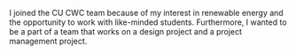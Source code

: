 I joined the CU CWC team because of my interest in renewable energy and the opportunity to work with like-minded students. Furthermore, I wanted to be a part of a team that works on a design project and a project management project.